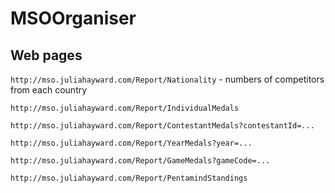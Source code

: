# MSOOrganiser 

Web pages
---------

```http://mso.juliahayward.com/Report/Nationality``` - numbers of competitors from each country

```http://mso.juliahayward.com/Report/IndividualMedals```

```http://mso.juliahayward.com/Report/ContestantMedals?contestantId=...```

```http://mso.juliahayward.com/Report/YearMedals?year=...```

```http://mso.juliahayward.com/Report/GameMedals?gameCode=...```

```http://mso.juliahayward.com/Report/PentamindStandings```
